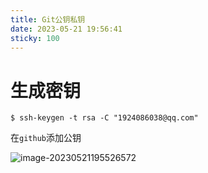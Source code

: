 ```yaml
---
title: Git公钥私钥
date: 2023-05-21 19:56:41
sticky: 100
---
```



# 生成密钥

```
$ ssh-keygen -t rsa -C "1924086038@qq.com"
```

在`github`添加公钥

![image-20230521195526572](http://cxy-csx.top/image-20230521195526572.png)

